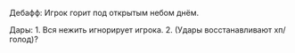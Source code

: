 Дебафф:
	Игрок горит под открытым небом днём.

Дары:
	1. Вся нежить игнорирует игрока.
	2. (Удары восстанавливают хп/голод)?
